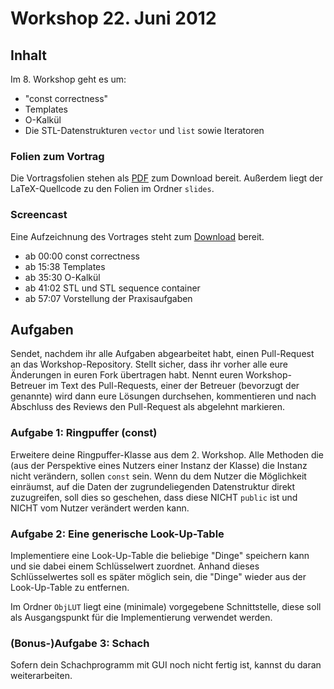 # Workshop 22. Juni 2012

## Inhalt

Im 8. Workshop geht es um:

 - "const correctness"
 - Templates
 - O-Kalkül
 - Die STL-Datenstrukturen `vector` und `list` sowie Iteratoren

### Folien zum Vortrag

Die Vortragsfolien stehen als [PDF](https://github.com/downloads/kit-cpp-workshop/workshop-ss12-08/slides.pdf) zum Download bereit. Außerdem liegt der LaTeX-Quellcode zu den Folien im Ordner `slides`.

### Screencast

Eine Aufzeichnung des Vortrages steht zum [Download](http://ubuntuone.com/6KZeW12EOQWRX2wUHjNfqX) bereit.

 * ab 00:00 const correctness
 * ab 15:38 Templates
 * ab 35:30 O-Kalkül
 * ab 41:02 STL und STL sequence container
 * ab 57:07 Vorstellung der Praxisaufgaben

## Aufgaben

Sendet, nachdem ihr alle Aufgaben abgearbeitet habt, einen Pull-Request an das Workshop-Repository. Stellt sicher, dass ihr vorher alle eure Änderungen in euren Fork übertragen habt. Nennt euren Workshop-Betreuer im Text des Pull-Requests, einer der Betreuer (bevorzugt der genannte) wird dann eure Lösungen durchsehen, kommentieren und nach Abschluss des Reviews den Pull-Request als abgelehnt markieren.

### Aufgabe 1: Ringpuffer (const)

Erweitere deine Ringpuffer-Klasse aus dem 2. Workshop.
Alle Methoden die (aus der Perspektive eines Nutzers einer Instanz der Klasse) die Instanz nicht verändern, sollen `const` sein.
Wenn du dem Nutzer die Möglichkeit einräumst, auf die Daten der zugrundeliegenden Datenstruktur direkt zuzugreifen, soll dies so geschehen, dass diese NICHT `public` ist und NICHT vom Nutzer verändert werden kann.

### Aufgabe 2: Eine generische Look-Up-Table

Implementiere eine Look-Up-Table die beliebige "Dinge" speichern kann und sie dabei einem Schlüsselwert zuordnet. Anhand dieses Schlüsselwertes soll es später möglich sein, die "Dinge" wieder aus der Look-Up-Table zu entfernen.

Im Ordner `ObjLUT` liegt eine (minimale) vorgegebene Schnittstelle, diese soll als Ausgangspunkt für die Implementierung verwendet werden.

### (Bonus-)Aufgabe 3: Schach

Sofern dein Schachprogramm mit GUI noch nicht fertig ist, kannst du daran weiterarbeiten.
